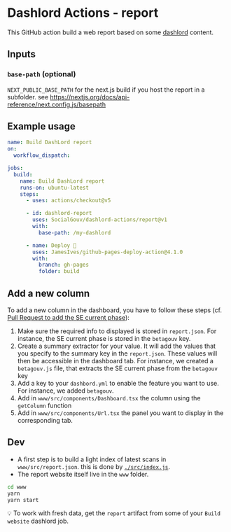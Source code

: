 # Dashlord Actions - report

This GitHub action build a web report based on some [dashlord](https://github.com/socialgouv/dashlord) content.

## Inputs

### `base-path` (optional)

`NEXT_PUBLIC_BASE_PATH` for the next.js build if you host the report in a subfolder. see https://nextjs.org/docs/api-reference/next.config.js/basepath

## Example usage

```yml
name: Build DashLord report
on:
  workflow_dispatch:

jobs:
  build:
    name: Build DashLord report
    runs-on: ubuntu-latest
    steps:
      - uses: actions/checkout@v5

      - id: dashlord-report
        uses: SocialGouv/dashlord-actions/report@v1
        with:
          base-path: /my-dashlord

      - name: Deploy 🚀
        uses: JamesIves/github-pages-deploy-action@4.1.0
        with:
          branch: gh-pages
          folder: build
```

## Add a new column

To add a new column in the dashboard, you have to follow these steps (cf. [Pull Request to add the SE current phase](https://github.com/SocialGouv/dashlord-actions/pull/172)):

1. Make sure the required info to displayed is stored in `report.json`. For instance, the SE current phase is stored in the `betagouv` key.
2. Create a summary extractor for your value. It will add the values that you specify to the summary key in the `report.json`. These values will then be accessible in the dashboard tab. For instance, we created a `betagouv.js` file, that extracts the SE current phase from the `betagouv` key
3. Add a key to your `dashbord.yml` to enable the feature you want to use. For instance, we added `betagouv`.
4. Add in `www/src/components/Dashboard.tsx` the column using the `getColumn` function
5. Add in `www/src/components/Url.tsx` the panel you want to display in the corresponding tab.

## Dev

- A first step is to build a light index of latest scans in `www/src/report.json`. this is done by [`./src/index.js`](./src/index.js).
- The report website itself live in the `www` folder.

```sh
cd www
yarn
yarn start
```

💡 To work with fresh data, get the `report` artifact from some of your `Build website` dashlord job.
